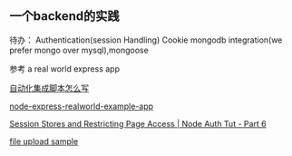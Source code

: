 ## 一个backend的实践

待办：
Authentication(session Handling)
Cookie
mongodb integration(we prefer mongo over mysql),mongoose


参考
a real world express app

[自动化集成脚本怎么写](https://circleci.com/docs/2.0/)

[node-express-realworld-example-app](https://github.com/gothinkster/node-express-realworld-example-app)

[Session Stores and Restricting Page Access | Node Auth Tut - Part 6](https://www.youtube.com/watch?v=gTowbsNPp9I)


[file upload sample](https://github.com/k55k32/file-upload-nodejs/blob/master/index.js)
